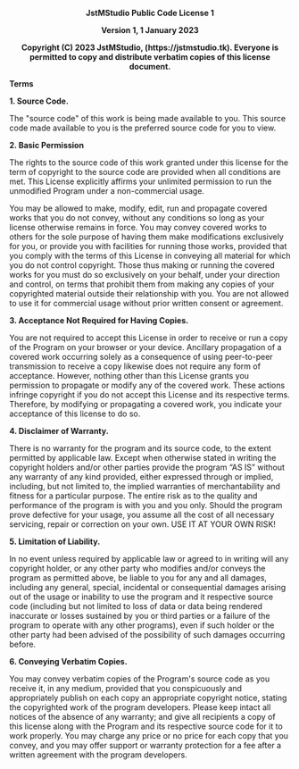 <p style="text-align:center;font-weight:bold;">JstMStudio Public Code License 1</p>
<p style="text-align:center;font-weight:bold;">Version 1, 1 January 2023</p>
<p style="text-align:center;font-weight:bold;">Copyright (C) 2023 JstMStudio, (https://jstmstudio.tk). Everyone is permitted to copy and distribute verbatim copies of this license document.
<p style="font-weight:bold;">Terms</p>
<p style="font-weight:bold;">1. Source Code.</p>
<p>The "source code" of this work is being made available to you. This source code made available to you is the preferred source code for you to view.
<p style="font-weight:bold;">2. Basic Permission</p>
<p>The rights to the source code of this work granted under this license for the term of copyright to the source code are provided when all conditions are met. This License explicitly affirms your unlimited permission to run the unmodified Program under a non-commercial usage.
<p>You may be allowed to make, modify, edit, run and propagate covered works that you do not convey, without any conditions so long as your license otherwise remains in force. You may convey covered works to others for the sole purpose of having them make modifications exclusively for you, or provide you with facilities for running those works, provided that you comply with the terms of this License in conveying all material for which you do not control copyright. Those thus making or running the covered works for you must do so exclusively on your behalf, under your direction and control, on terms that prohibit them from making any copies of your copyrighted material outside their relationship with you. You are not allowed to use it for commercial usage without prior written consent or agreement.
<p style="font-weight:bold;">3. Acceptance Not Required for Having Copies.</p>
<p>You are not required to accept this License in order to receive or run a copy of the Program on your browser or your device. Ancillary propagation of a covered work occurring solely as a consequence of using peer-to-peer transmission to receive a copy likewise does not require any form of acceptance. However, nothing other than this License grants you permission to propagate or modify any of the covered work. These actions infringe copyright if you do not accept this License and its respective terms. Therefore, by modifying or propagating a covered work, you indicate your acceptance of this license to do so.
<p style="font-weight:bold;">4. Disclaimer of Warranty.</p>
<p>There is no warranty for the program and its source code, to the extent permitted by applicable law. Except when otherwise stated in writing the copyright holders and/or other parties provide the program “AS IS” without any warranty of any kind provided, either expressed through or implied, including, but not limited to, the implied warranties of merchantability and fitness for a particular purpose. The entire risk as to the quality and performance of the program is with you and you only. Should the program prove defective for your usage, you assume all the cost of all necessary servicing, repair or correction on your own. USE IT AT YOUR OWN RISK!
<p style="font-weight:bold;">5. Limitation of Liability.</p>
<p>In no event unless required by applicable law or agreed to in writing will any copyright holder, or any other party who modifies and/or conveys the program as permitted above, be liable to you for any and all damages, including any general, special, incidental or consequential damages arising out of the usage or inability to use the program and it respective source code (including but not limited to loss of data or data being rendered inaccurate or losses sustained by you or third parties or a failure of the program to operate with any other programs), even if such holder or the other party had been advised of the possibility of such damages occurring before.
<p style="font-weight:bold;">6. Conveying Verbatim Copies.</p>
<p>You may convey verbatim copies of the Program's source code as you receive it, in any medium, provided that you conspicuously and appropriately publish on each copy an appropriate copyright notice, stating the copyrighted work of the program developers. Please keep intact all notices of the absence of any warranty; and give all recipients a copy of this license along with the Program and its respective source code for it to work properly. You may charge any price or no price for each copy that you convey, and you may offer support or warranty protection for a fee after a written agreement with the program developers.
